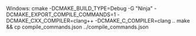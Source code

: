 Windows: 
cmake -DCMAKE_BUILD_TYPE=Debug -G "Ninja" -DCMAKE_EXPORT_COMPILE_COMMANDS=1 -DCMAKE_CXX_COMPILER=clang++ -DCMAKE_C_COMPILER=clang ..
make && cp compile_commands.json ../compile_commands.json
